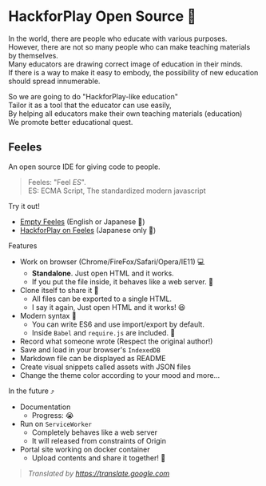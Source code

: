 # HackforPlay Open Source 🏫  


In the world, there are people who educate with various purposes.  
However, there are not so many people who can make teaching materials by themselves.  
Many educators are drawing correct image of education in their minds.  
If there is a way to make it easy to embody, the possibility of new education should spread innumerable.

So we are going to do "HackforPlay-like education"  
Tailor it as a tool that the educator can use easily,  
By helping all educators make their own teaching materials (education)  
We promote better educational quest.  


## Feeles

An open source IDE for giving code to people.  

> Feeles: "Feel *ES*".  
ES: ECMA Script, The standardized modern javascript

Try it out!
- [Empty Feeles](http://teramotodaiki.github.io/h4p/dist/)
(English or Japanese 🍔)
- [HackforPlay on Feeles](https://assets.feeles.com/hackit/content/caef217340e05887fd1d7ba0520a7fde.html)
(Japanese only 🍣)


Features
- Work on browser (Chrome/FireFox/Safari/Opera/IE11) 💻
  - **Standalone**. Just open HTML and it works.
  - If you put the file inside, it behaves like a web server. 🎩
- Clone itself to share it 💌
  - All files can be exported to a single HTML.
  - I say it again, Just open HTML and it works! 😆
- Modern syntax 💄
  - You can write ES6 and use import/export by default.
  - Inside `Babel` and `require.js` are included. 👀 
- Record what someone wrote (Respect the original author!)
- Save and load in your browser's `IndexedDB`
- Markdown file can be displayed as README
- Create visual snippets called assets with JSON files
- Change the theme color according to your mood
and more…

In the future ⤴️
- Documentation
  - Progress: 😭
- Run on `ServiceWorker`
  - Completely behaves like a web server
  - It will released from constraints of Origin
- Portal site working on docker container
  - Upload contents and share it together! 🍺

> *Translated by <https://translate.google.com>*
